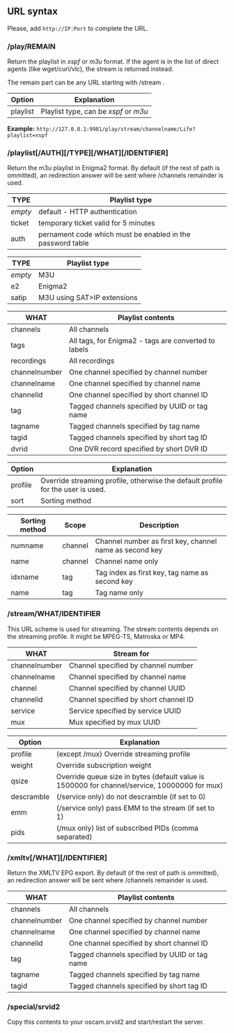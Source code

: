 ## URL syntax

Please, add `http://IP:Port` to complete the URL.

### /play/REMAIN

Return the playlist in *xspf* or *m3u* format. If the agent is in the list
of direct agents (like wget/curl/vlc), the stream is returned instead.

The remain part can be any URL starting with /stream .

Option   | Explanation
---------|------------------------------------------
playlist | Playlist type, can be *xspf* or *m3u*

**Example:** `http://127.0.0.1:9981/play/stream/channelname/Life?playlist=xspf`

### /playlist[/AUTH][/TYPE][/WHAT][/IDENTIFIER]

Return the m3u playlist in Enigma2 format. By default (if the rest of path
is ommitted), an redirection answer will be sent where /channels remainder
is used.

TYPE          | Playlist type
--------------|------------------------------------------------------------
*empty*       | default - HTTP authentication
ticket        | temporary ticket valid for 5 minutes
auth          | pernament code which must be enabled in the password table

TYPE          | Playlist type
--------------|------------------------------------------------------------
*empty*       | M3U
e2            | Enigma2
satip         | M3U using SAT>IP extensions

WHAT          | Playlist contents
--------------|------------------------------------------------------------
channels      | All channels
tags          | All tags, for Enigma2 - tags are converted to labels
recordings    | All recordings
channelnumber | One channel specified by channel number
channelname   | One channel specified by channel name
channelid     | One channel specified by short channel ID
tag           | Tagged channels specified by UUID or tag name
tagname       | Tagged channels specified by tag name
tagid         | Tagged channels specified by short tag ID
dvrid         | One DVR record specified by short DVR ID

Option   | Explanation
---------|------------------------------------------------------------------------------
profile  | Override streaming profile, otherwise the default profile for the user is used.
sort     | Sorting method

Sorting method | Scope    | Description
---------------|----------|-----------------------------------------------------------
numname        | channel  | Channel number as first key, channel name as second key
name           | channel  | Channel name only
idxname        | tag      | Tag index as first key, tag name as second key
name           | tag      | Tag name only


### /stream/WHAT/IDENTIFIER

This URL scheme is used for streaming. The stream contents depends on the
streaming profile. It might be MPEG-TS, Matroska or MP4.

WHAT          | Stream for
--------------|------------------------------------------------------------
channelnumber | Channel specified by channel number
channelname   | Channel specified by channel name
channel       | Channel specified by channel UUID
channelid     | Channel specified by short channel ID
service       | Service specified by service UUID
mux           | Mux specified by mux UUID

Option     | Explanation
-----------|------------------------------------------------------------------------------
profile    | (except /mux) Override streaming profile
weight     | Override subscription weight
qsize      | Override queue size in bytes (default value is 1500000 for channel/service, 10000000 for mux)
descramble | (/service only) do not descramble (if set to 0)
emm        | (/service only) pass EMM to the stream (if set to 1)
pids       | (/mux only) list of subscribed PIDs (comma separated)

### /xmltv[/WHAT][/IDENTIFIER]

Return the XMLTV EPG export. By default (if the rest of path
is ommitted), an redirection answer will be sent where /channels remainder
is used.

WHAT          | Playlist contents
--------------|------------------------------------------------------------
channels      | All channels
channelnumber | One channel specified by channel number
channelname   | One channel specified by channel name
channelid     | One channel specified by short channel ID
tag           | Tagged channels specified by UUID or tag name
tagname       | Tagged channels specified by tag name
tagid         | Tagged channels specified by short tag ID


### /special/srvid2

Copy this contents to your oscam.srvid2 and start/restart
the server.